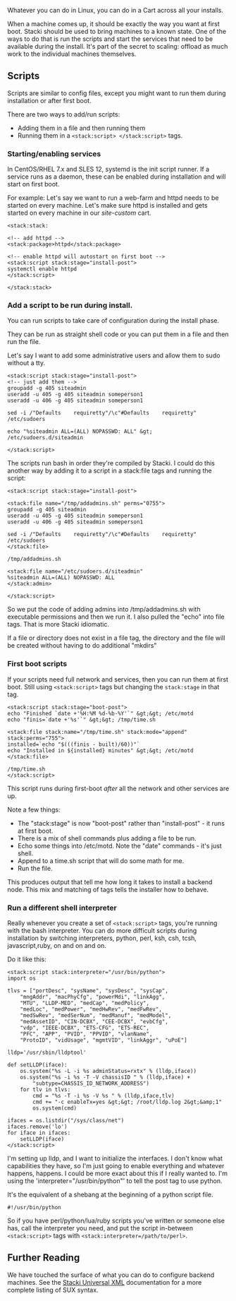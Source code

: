 Whatever you can do in Linux, you can do in a Cart across all your installs.

When a machine comes up, it should be exactly the way you want at first boot. Stacki should be used to bring machines to a known state. One of the ways to do that is run the scripts and start the services that need to be available during the install. It's part of the secret to scaling: offload as much work to the individual machines themselves.

## Scripts

Scripts are similar to config files, except you might want to run them during installation or after first boot.

There are two ways to add/run scripts:
* Adding them in a file and then running them
* Running them in a `<stack:script> </stack:script>` tags.

### Starting/enabling services

In CentOS/RHEL 7.x and SLES 12, systemd is the init script runner. If a service runs as a daemon, these can be enabled during installation and will start on first boot.

For example: Let's say we want to run a web-farm and httpd needs to be started on every machine. Let's make sure httpd is installed and gets started on every machine in our *site-custom* cart.


```
<stack:stack:

<!-- add httpd -->
<stack:package>httpd</stack:package>

<!-- enable httpd will autostart on first boot -->
<stack:script stack:stage="install-post">
systemctl enable httpd
</stack:script>

</stack:stack>
```

### Add a script to be run during install.

You can run scripts to take care of configuration during the install phase.

They can be run as straight shell code or you can put them in a file and then run the file.

Let's say I want to add some administrative users and allow them to sudo without a tty.

```
<stack:script stack:stage="install-post">
<!-- just add them -->
groupadd -g 405 siteadmin
useradd -u 405 -g 405 siteadmin someperson1
useradd -u 406 -g 405 siteadmin someperson1

sed -i /"Defaults    requiretty"/\c"#Defaults    requiretty" /etc/sudoers

echo "%siteadmin ALL=(ALL) NOPASSWD: ALL" &gt; /etc/sudoers.d/siteadmin

</stack:script>
```

The scripts run bash in order they're compiled by Stacki. I could do this another way by adding it to a script in a stack:file tags and running the script:

```
<stack:script stack:stage="install-post">

<stack:file name="/tmp/addadmins.sh" perms="0755">
groupadd -g 405 siteadmin
useradd -u 405 -g 405 siteadmin someperson1
useradd -u 406 -g 405 siteadmin someperson1

sed -i /"Defaults    requiretty"/\c"#Defaults    requiretty" /etc/sudoers
</stack:file>

/tmp/addadmins.sh

<stack:file name="/etc/sudoers.d/siteadmin"
%siteadmin ALL=(ALL) NOPASSWD: ALL
</stack:admin>

</stack:script>
```

So we put the code of adding admins into /tmp/addadmins.sh with executable permissions and then we run it. I also pulled the "echo" into file tags. That is more Stacki idiomatic.

If a file or directory does not exist in a file tag, the directory and the file will be created without having to do additional "mkdirs"

### First boot scripts

If your scripts need full network and services, then you can run them at first boot. Still using ```<stack:script>``` tags but changing the ```stack:stage``` in that tag.

```
<stack:script stack:stage="boot-post">
echo "Finished `date +'%H:%M %d-%b-%Y'`" &gt;&gt; /etc/motd
echo "finis=`date +'%s'`" &gt;&gt; /tmp/time.sh

<stack:file stack:name="/tmp/time.sh" stack:mode="append" stack:perms="755">
installed=`echo "$(((finis - built)/60))"`
echo "Installed in ${installed} minutes" &gt;&gt; /etc/motd
</stack:file>

/tmp/time.sh
</stack:script>
```

This script runs during first-boot *after* all the network and other services are up.

Note a few things:
* The "stack:stage" is now "boot-post" rather than "install-post" - it runs at first boot.
* There is a mix of shell commands plus adding a file to be run.
* Echo some things into /etc/motd. Note the "date" commands - it's just shell.
* Append to a time.sh script that will do some math for me.
* Run the file.

This produces output that tell me how long it takes to install a backend node. This mix and matching of tags tells the installer how to behave.

### Run a different shell interpreter

Really whenever you create a set of `<stack:script>` tags, you're running with the bash interpreter. You can do more difficult scripts during installation by switching interpreters, python, perl, ksh, csh, tcsh, javascript,ruby, on and on and on.

Do it like this:

```
<stack:script stack:interpreter="/usr/bin/python">
import os

tlvs = ["portDesc", "sysName", "sysDesc", "sysCap",
	"mngAddr", "macPhyCfg", "powerMdi", "linkAgg",
	"MTU", "LLDP-MED", "medCap", "medPolicy",
	"medLoc", "medPower", "medHwRev", "medFwRev",
	"medSwRev", "medSerNum", "medManuf", "medModel",
	"medAssetID", "CIN-DCBX", "CEE-DCBX", "evbCfg",
	"vdp", "IEEE-DCBX", "ETS-CFG", "ETS-REC",
	"PFC", "APP", "PVID", "PPVID", "vlanName",
	"ProtoID", "vidUsage", "mgmtVID", "linkAggr", "uPoE"]

lldp='/usr/sbin/lldptool'

def setLLDP(iface):
	os.system("%s -L -i %s adminStatus=rxtx" % (lldp,iface))
	os.system("%s -i %s -T -V chassisID " % (lldp,iface) +
		"subtype=CHASSIS_ID_NETWORK_ADDRESS")
	for tlv in tlvs:
		cmd = "%s -T -i %s -V %s " % (lldp,iface,tlv)
		cmd += "-c enableTx=yes &gt;&gt; /root/lldp.log 2&gt;&amp;1"
		os.system(cmd)

ifaces = os.listdir("/sys/class/net")
ifaces.remove('lo')
for iface in ifaces:
	setLLDP(iface)
</stack:script>
```

I'm setting up lldp, and I want to initialize the interfaces. I don't know what capabilities they have, so I'm just going to enable everything and whatever happens, happens. I could be more exact about this if I really wanted to. I'm using the 'interpreter="/usr/bin/python"' to tell the post tag to use python.

It's the equivalent of a shebang at the beginning of a python script file.
```
#!/usr/bin/python
```

So if you have perl/python/lua/ruby scripts you've written or someone else has, call the interpreter you need, and put the script in-between `<stack:script>` tags with `<stack:interpreter=/path/to/perl>`.

## Further Reading

We have touched the surface of what you can do to configure backend machines. See the [Stacki Universal XML](Stacki-Universal-XML) documentation for a more complete listing of SUX syntax.
